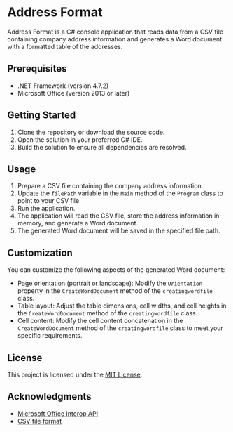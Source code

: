 # Address Format

Address Format is a C# console application that reads data from a CSV file containing company address information and generates a Word document with a formatted table of the addresses.

## Prerequisites

- .NET Framework (version 4.7.2)
- Microsoft Office (version 2013 or later)

## Getting Started

1. Clone the repository or download the source code.
2. Open the solution in your preferred C# IDE.
3. Build the solution to ensure all dependencies are resolved.

## Usage

1. Prepare a CSV file containing the company address information.
2. Update the `filePath` variable in the `Main` method of the `Program` class to point to your CSV file.
3. Run the application.
4. The application will read the CSV file, store the address information in memory, and generate a Word document.
5. The generated Word document will be saved in the specified file path.

## Customization

You can customize the following aspects of the generated Word document:

- Page orientation (portrait or landscape): Modify the `Orientation` property in the `CreateWordDocument` method of the `creatingwordfile` class.
- Table layout: Adjust the table dimensions, cell widths, and cell heights in the `CreateWordDocument` method of the `creatingwordfile` class.
- Cell content: Modify the cell content concatenation in the `CreateWordDocument` method of the `creatingwordfile` class to meet your specific requirements.

## License

This project is licensed under the [MIT License](LICENSE).

## Acknowledgments

- [Microsoft Office Interop API](https://docs.microsoft.com/en-us/dotnet/api/microsoft.office.interop.word)
- [CSV file format](https://en.wikipedia.org/wiki/Comma-separated_values)
